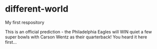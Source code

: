 # different-world
My first respository

This is an official prediction - the Philadelphia Eagles will WIN quiet a few super bowls with Carson Wentz as their quarterback!  You heard it here first...
